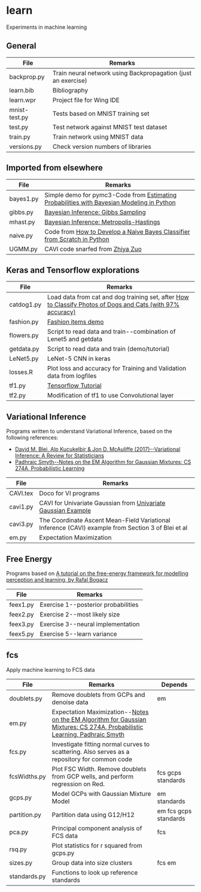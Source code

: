 # learn
Experiments in machine learning

## General

| File  | Remarks |
|---------------|--------------------------------------------|
| backprop.py | Train neural network using Backpropagation (just an exercise) |
|learn.bib|Bibliography|
| learn.wpr | Project file for Wing IDE |
| mnist-test.py | Tests based on MNIST training set |
| test.py  | Test network against MNIST test dataset |
| train.py      | Train network using MNIST data |
| versions.py |Check version numbers of libraries|

## Imported from elsewhere

| File  | Remarks |
|-------------------------|------------------------------------------------------------------------------------|
| bayes1.py |Simple  demo for pymc3-Code from [Estimating Probabilities with Bayesian Modeling in Python](https://towardsdatascience.com/estimating-probabilities-with-bayesian-modeling-in-python-7144be007815)|
| gibbs.py |  [Bayesian Inference: Gibbs Sampling](http://www2.bcs.rochester.edu/sites/jacobslab/cheat_sheets.html) |
| mhast.py | [Bayesian Inference: Metropolis-Hastings](http://www2.bcs.rochester.edu/sites/jacobslab/cheat_sheets.html)|
| naive.py | Code from [How to Develop a Naive Bayes Classifier from Scratch in Python](https://machinelearningmastery.com/classification-as-conditional-probability-and-the-naive-bayes-algorithm/)|
|UGMM.py|CAVI code snarfed from [Zhiya Zuo](https://zhiyzuo.github.io/VI)|


## Keras and Tensorflow explorations

| File  | Remarks |
|---------------|--------------------------------------------|
|catdog1.py|Load data from cat and dog training set, after [How to Classify Photos of Dogs and Cats (with 97% accuracy)](https://machinelearningmastery.com/how-to-develop-a-convolutional-neural-network-to-classify-photos-of-dogs-and-cats/)|
|fashion.py| [Fashion items demo](https://www.tensorflow.org/tutorials/keras/classification)|
|flowers.py|Script to read data and train--combination of Lenet5 and getdata |
|getdata.py|Script to read data and train (demo/tutorial)|
|LeNet5.py|LeNet-5 CNN in keras|
|losses.R|Plot loss and accuracy for Training and Validation data from logfiles|
|tf1.py|[Tensorflow Tutorial](https://www.tensorflow.org/tutorials/quickstart/beginner)|
|tf2.py|Modification of tf1 to use Convolutional layer|

## Variational Inference

Programs written to understand Variational Inference, based on the following references:
 * [David M. Blei, Alp Kucukelbir & Jon D. McAuliffe (2017)--Variational Inference: A Review for Statisticians](http://www.cs.columbia.edu/~blei/fogm/2018F/materials/BleiKucukelbirMcAuliffe2017.pdf)
 * [Padhraic Smyth--Notes on the EM Algorithm for Gaussian Mixtures: CS 274A, Probabilistic Learning](https://www.ics.uci.edu/~smyth/courses/cs274/notes/EMnotes.pdf)
 
| File  | Remarks |
|---------------|-------------------------------------------------------------------------------------------|
|CAVI.tex|Doco for VI programs|
|cavi1.py|CAVI for Univariate Gaussian from [Univariate Gaussian Example](https://suzyahyah.github.io/bayesian%20inference/machine%20learning/variational%20inference/2019/03/20/CAVI.html)|
|cavi3.py|The Coordinate Ascent Mean-Field Variational Inference (CAVI) example from Section 3 of Blei et al|
|em.py|Expectation Maximization|


## Free Energy

Programs based on [A tutorial on the free-energy framework for modelling perception
and learning, by Rafal Bogacz](https://www.sciencedirect.com/science/article/pii/S0022249615000759)

| File  | Remarks |
|---------------|-------------------------------------------------------------------------------------------|
|feex1.py| Exercise 1--posterior probabilities|
|feex2.py| Exercise 2--most likely size|
|feex3.py| Exercise 3--neural implementation|
|feex5.py| Exercise 5--learn variance|


## fcs
Apply machine learning to FCS data

| File  | Remarks |Depends|
|---------------|--------------------------------------------|----------|
|doublets.py |Remove doublets from GCPs and denoise data|em|
|em.py|Expectation Maximization--[Notes on the EM Algorithm for Gaussian Mixtures: CS 274A, Probabilistic Learning, Padhraic Smyth ](https://www.ics.uci.edu/~smyth/courses/cs274/notes/EMnotes.pdf)||
|fcs.py|Investigate fitting normal curves to scattering. Also serves as a repository for common code |
|fcsWidths.py|Plot FSC Width. Remove doublets from GCP wells, and perform regression on Red.|fcs gcps standards|
|gcps.py|Model GCPs with Gaussian Mixture Model |em standards|
|partition.py|Partition data using G12/H12|em fcs gcps standards|
|pca.py|Principal component analysis of FCS data|fcs|
|rsq.py|Plot statistics for r squared from gcps.py||
|sizes.py|Group data into size clusters|fcs em|
|standards.py| Functions to look up reference standards ||